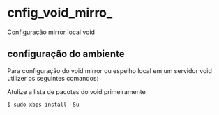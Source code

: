 # cnfig_void_mirro_
Configuração mirror local void 

## configuração do ambiente

Para configuração do void mirror ou espelho local em um servidor void 
utilizer os seguintes comandos:

Atulize a lista de pacotes do void primeiramente

```
$ sudo xbps-install -Su
```
